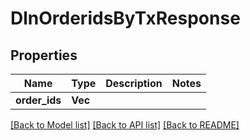 # DlnOrderidsByTxResponse

## Properties

Name | Type | Description | Notes
------------ | ------------- | ------------- | -------------
**order_ids** | **Vec<String>** |  | 

[[Back to Model list]](../README.md#documentation-for-models) [[Back to API list]](../README.md#documentation-for-api-endpoints) [[Back to README]](../README.md)


